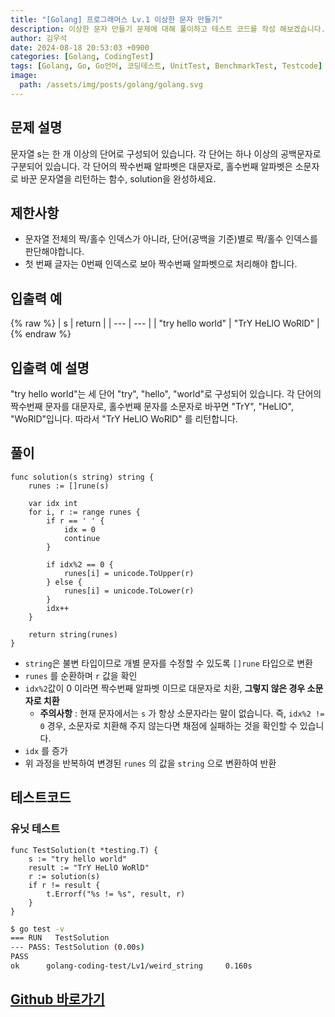 ```yaml
---
title: "[Golang] 프로그래머스 Lv.1 이상한 문자 만들기"
description: 이상한 문자 만들기 문제에 대해 풀이하고 테스트 코드를 작성 해보겠습니다.
author: 김우석
date: 2024-08-18 20:53:03 +0900
categories: [Golang, CodingTest]
tags: [Golang, Go, Go언어, 코딩테스트, UnitTest, BenchmarkTest, Testcode]
image:
  path: /assets/img/posts/golang/golang.svg
---
```


## 문제 설명
문자열 s는 한 개 이상의 단어로 구성되어 있습니다. 각 단어는 하나 이상의 공백문자로 구분되어 있습니다. 각 단어의 짝수번째 알파벳은 대문자로, 홀수번째 알파벳은 소문자로 바꾼 문자열을 리턴하는 함수, solution을 완성하세요.


## 제한사항
- 문자열 전체의 짝/홀수 인덱스가 아니라, 단어(공백을 기준)별로 짝/홀수 인덱스를 판단해야합니다.
- 첫 번째 글자는 0번째 인덱스로 보아 짝수번째 알파벳으로 처리해야 합니다.


## 입출력 예
{% raw %}
| s | return |
| --- | --- |
| "try hello world"	 | "TrY HeLlO WoRlD" |
{% endraw %}


## 입출력 예 설명

"try hello world"는 세 단어 "try", "hello", "world"로 구성되어 있습니다. 각 단어의 짝수번째 문자를 대문자로, 홀수번째 문자를 소문자로 바꾸면 "TrY", "HeLlO", "WoRlD"입니다. 따라서 "TrY HeLlO WoRlD" 를 리턴합니다.

## 풀이 
```golang
func solution(s string) string {
	runes := []rune(s)

	var idx int
	for i, r := range runes {
		if r == ' ' {
			idx = 0
			continue
		}

		if idx%2 == 0 {
			runes[i] = unicode.ToUpper(r)
		} else {
			runes[i] = unicode.ToLower(r)
		}
		idx++
	}

	return string(runes)
}
```

- `string`은 불변 타입이므로 개별 문자를 수정할 수 있도록 `[]rune` 타입으로 변환
- `runes` 를 순환하며 `r` 값을 확인
- `idx%2`값이 0 이라면 짝수번째 알파벳 이므로 대문자로 치환, **그렇지 않은 경우 소문자로 치환**
	- **주의사항** : 현재 문자에서는 `s` 가 항상 소문자라는 말이 없습니다. 즉, `idx%2 != 0` 경우, 소문자로 치환해 주지 않는다면 채점에 실패하는 것을 확인할 수 있습니다.
- `idx` 를 증가
- 위 과정을 반복하여 변경된 `runes` 의 값을 `string` 으로 변환하여 반환

## 테스트코드
### 유닛 테스트
```golang
func TestSolution(t *testing.T) {
	s := "try hello world"
	result := "TrY HeLlO WoRlD"
	r := solution(s)
	if r != result {
		t.Errorf("%s != %s", result, r)
	}
}
```

```bash
$ go test -v
=== RUN   TestSolution
--- PASS: TestSolution (0.00s)
PASS
ok      golang-coding-test/Lv1/weird_string     0.160s
```


## [Github 바로가기](https://github.com/kr-goos/golang-coding-test/tree/master/programmers/Lv1/weird_string)